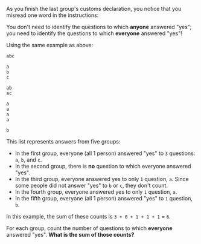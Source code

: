 As you finish the last group's customs declaration, you notice that you misread one word in the instructions:

You don't need to identify the questions to which **anyone** answered "yes"; you need to identify the questions to which **everyone** answered "yes"!

Using the same example as above:

```
abc

a
b
c

ab
ac

a
a
a
a

b
```

This list represents answers from five groups:

- In the first group, everyone (all 1 person) answered "yes" to `3` questions: `a`, `b`, and `c`.
- In the second group, there is **no** question to which everyone answered "yes".
- In the third group, everyone answered yes to only `1` question, `a`. Since some people did not answer "yes" to `b` or `c`, they don't count.
- In the fourth group, everyone answered yes to only `1` question, `a`.
- In the fifth group, everyone (all 1 person) answered "yes" to `1` question, `b`.

In this example, the sum of these counts is `3 + 0 + 1 + 1 + 1` = `6`.

For each group, count the number of questions to which **everyone** answered "yes". **What is the sum of those counts?**